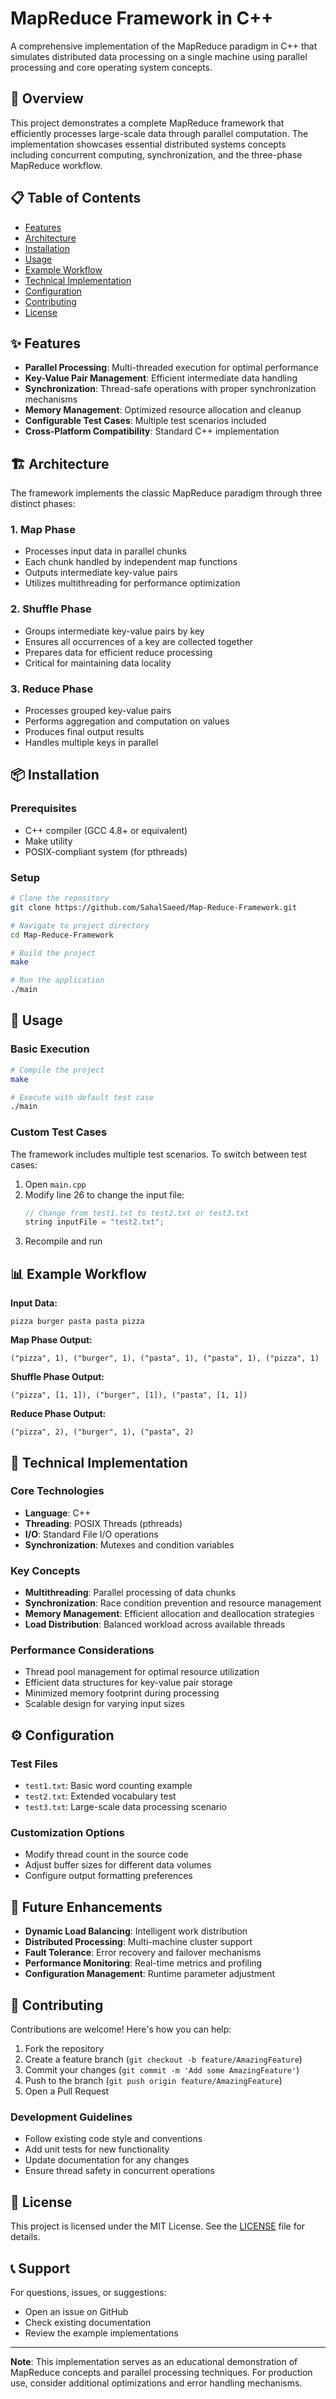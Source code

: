 # MapReduce Framework in C++

A comprehensive implementation of the MapReduce paradigm in C++ that simulates distributed data processing on a single machine using parallel processing and core operating system concepts.

## 🚀 Overview

This project demonstrates a complete MapReduce framework that efficiently processes large-scale data through parallel computation. The implementation showcases essential distributed systems concepts including concurrent computing, synchronization, and the three-phase MapReduce workflow.

## 📋 Table of Contents

- [Features](#features)
- [Architecture](#architecture)
- [Installation](#installation)
- [Usage](#usage)
- [Example Workflow](#example-workflow)
- [Technical Implementation](#technical-implementation)
- [Configuration](#configuration)
- [Contributing](#contributing)
- [License](#license)

## ✨ Features

- **Parallel Processing**: Multi-threaded execution for optimal performance
- **Key-Value Pair Management**: Efficient intermediate data handling
- **Synchronization**: Thread-safe operations with proper synchronization mechanisms
- **Memory Management**: Optimized resource allocation and cleanup
- **Configurable Test Cases**: Multiple test scenarios included
- **Cross-Platform Compatibility**: Standard C++ implementation

## 🏗️ Architecture

The framework implements the classic MapReduce paradigm through three distinct phases:

### 1. Map Phase
- Processes input data in parallel chunks
- Each chunk handled by independent map functions
- Outputs intermediate key-value pairs
- Utilizes multithreading for performance optimization

### 2. Shuffle Phase
- Groups intermediate key-value pairs by key
- Ensures all occurrences of a key are collected together
- Prepares data for efficient reduce processing
- Critical for maintaining data locality

### 3. Reduce Phase
- Processes grouped key-value pairs
- Performs aggregation and computation on values
- Produces final output results
- Handles multiple keys in parallel

## 📦 Installation

### Prerequisites
- C++ compiler (GCC 4.8+ or equivalent)
- Make utility
- POSIX-compliant system (for pthreads)

### Setup

```bash
# Clone the repository
git clone https://github.com/SahalSaeed/Map-Reduce-Framework.git

# Navigate to project directory
cd Map-Reduce-Framework

# Build the project
make

# Run the application
./main
```

## 🔧 Usage

### Basic Execution

```bash
# Compile the project
make

# Execute with default test case
./main
```

### Custom Test Cases

The framework includes multiple test scenarios. To switch between test cases:

1. Open `main.cpp`
2. Modify line 26 to change the input file:
   ```cpp
   // Change from test1.txt to test2.txt or test3.txt
   string inputFile = "test2.txt";
   ```
3. Recompile and run

## 📊 Example Workflow

**Input Data:**
```
pizza burger pasta pasta pizza
```

**Map Phase Output:**
```
("pizza", 1), ("burger", 1), ("pasta", 1), ("pasta", 1), ("pizza", 1)
```

**Shuffle Phase Output:**
```
("pizza", [1, 1]), ("burger", [1]), ("pasta", [1, 1])
```

**Reduce Phase Output:**
```
("pizza", 2), ("burger", 1), ("pasta", 2)
```

## 🔧 Technical Implementation

### Core Technologies
- **Language**: C++
- **Threading**: POSIX Threads (pthreads)
- **I/O**: Standard File I/O operations
- **Synchronization**: Mutexes and condition variables

### Key Concepts
- **Multithreading**: Parallel processing of data chunks
- **Synchronization**: Race condition prevention and resource management
- **Memory Management**: Efficient allocation and deallocation strategies
- **Load Distribution**: Balanced workload across available threads

### Performance Considerations
- Thread pool management for optimal resource utilization
- Efficient data structures for key-value pair storage
- Minimized memory footprint during processing
- Scalable design for varying input sizes

## ⚙️ Configuration

### Test Files
- `test1.txt`: Basic word counting example
- `test2.txt`: Extended vocabulary test
- `test3.txt`: Large-scale data processing scenario

### Customization Options
- Modify thread count in the source code
- Adjust buffer sizes for different data volumes
- Configure output formatting preferences

## 🚀 Future Enhancements

- **Dynamic Load Balancing**: Intelligent work distribution
- **Distributed Processing**: Multi-machine cluster support
- **Fault Tolerance**: Error recovery and failover mechanisms
- **Performance Monitoring**: Real-time metrics and profiling
- **Configuration Management**: Runtime parameter adjustment

## 🤝 Contributing

Contributions are welcome! Here's how you can help:

1. Fork the repository
2. Create a feature branch (`git checkout -b feature/AmazingFeature`)
3. Commit your changes (`git commit -m 'Add some AmazingFeature'`)
4. Push to the branch (`git push origin feature/AmazingFeature`)
5. Open a Pull Request

### Development Guidelines
- Follow existing code style and conventions
- Add unit tests for new functionality
- Update documentation for any changes
- Ensure thread safety in concurrent operations

## 📄 License

This project is licensed under the MIT License. See the [LICENSE](LICENSE) file for details.

## 📞 Support

For questions, issues, or suggestions:
- Open an issue on GitHub
- Check existing documentation
- Review the example implementations

---

**Note**: This implementation serves as an educational demonstration of MapReduce concepts and parallel processing techniques. For production use, consider additional optimizations and error handling mechanisms.